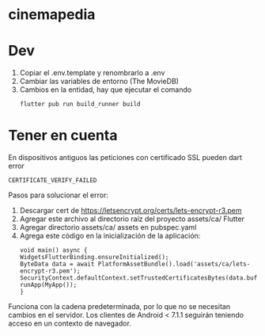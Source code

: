 # cinemapedia

# Dev
1. Copiar el .env.template y renombrarlo a .env
2. Cambiar las variables de entorno (The MovieDB)
3. Cambios en la entidad, hay que ejecutar el comando
   ```
   flutter pub run build_runner build
   ```

# Tener en cuenta
En dispositivos antiguos las peticiones con certificado SSL pueden dart error
   ```
   CERTIFICATE_VERIFY_FAILED
   ```
Pasos para solucionar el error:
1. Descargar cert de https://letsencrypt.org/certs/lets-encrypt-r3.pem
2. Agregar este archivo al directorio raíz del proyecto assets/ca/ Flutter
3. Agregar directorio assets/ca/ assets en pubspec.yaml
4. Agrega este código en la inicialización de la aplicación:
   ```
   void main() async {
   WidgetsFlutterBinding.ensureInitialized();
   ByteData data = await PlatformAssetBundle().load('assets/ca/lets-encrypt-r3.pem');
   SecurityContext.defaultContext.setTrustedCertificatesBytes(data.buffer.asUint8List());
   runApp(MyApp());
   }
   ```
Funciona con la cadena predeterminada, por lo que no se necesitan cambios en el servidor. Los clientes de Android < 7.1.1 seguirán teniendo acceso en un contexto de navegador.

